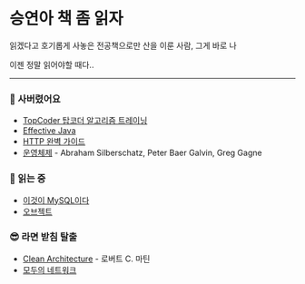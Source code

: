 # 승연아 책 좀 읽자

읽겠다고 호기롭게 사놓은 전공책으로만 산을 이룬 사람, 그게 바로 나

이젠 정말 읽어야할 때다..

---

### 🙏 사버렸어요

- [TopCoder 탑코더 알고리즘 트레이닝](https://www.yes24.com/Product/Goods/11259881)
- [Effective Java](https://www.yes24.com/Product/Goods/65551284)
- [HTTP 완벽 가이드](https://www.yes24.com/Product/Goods/15381085)
- [운영체제](http://www.yes24.com/Product/Goods/89496122) - Abraham Silberschatz, Peter Baer Galvin, Greg Gagne

### 👀 읽는 중

- [이것이 MySQL이다](https://www.yes24.com/Product/Goods/90118480)
- [오브젝트](https://www.yes24.com/Product/Goods/74219491)

### 😎 라면 받침 탈출

- [Clean Architecture](http://www.yes24.com/Product/Goods/77283734) - 로버트 C. 마틴
- [모두의 네트워크](https://www.yes24.com/Product/Goods/61794014)
